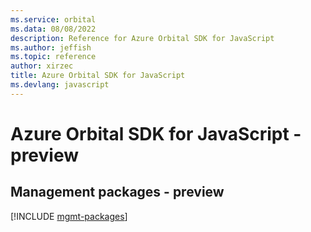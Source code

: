 ```yaml
---
ms.service: orbital
ms.data: 08/08/2022
description: Reference for Azure Orbital SDK for JavaScript
ms.author: jeffish
ms.topic: reference
author: xirzec
title: Azure Orbital SDK for JavaScript
ms.devlang: javascript
---
```

# Azure Orbital SDK for JavaScript - preview

## Management packages - preview
[!INCLUDE [mgmt-packages](orbital-mgmt-index.md)]